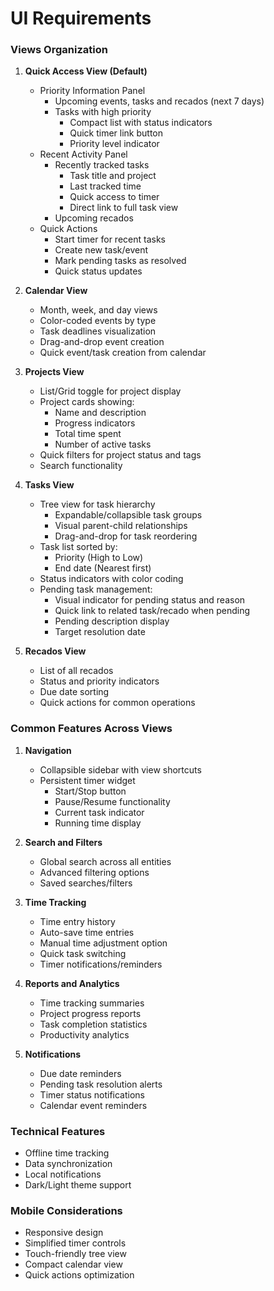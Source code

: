 # UI Requirements

### Views Organization
1. **Quick Access View (Default)**
   - Priority Information Panel
     - Upcoming events, tasks and recados (next 7 days)
     - Tasks with high priority
       - Compact list with status indicators
       - Quick timer link button
       - Priority level indicator
   - Recent Activity Panel
     - Recently tracked tasks
       - Task title and project
       - Last tracked time
       - Quick access to timer
       - Direct link to full task view
     - Upcoming recados
   - Quick Actions
     - Start timer for recent tasks
     - Create new task/event
     - Mark pending tasks as resolved
     - Quick status updates

2. **Calendar View**
   - Month, week, and day views
   - Color-coded events by type
   - Task deadlines visualization
   - Drag-and-drop event creation
   - Quick event/task creation from calendar

3. **Projects View**
   - List/Grid toggle for project display
   - Project cards showing:
     - Name and description
     - Progress indicators
     - Total time spent
     - Number of active tasks
   - Quick filters for project status and tags
   - Search functionality

4. **Tasks View**
   - Tree view for task hierarchy
     - Expandable/collapsible task groups
     - Visual parent-child relationships
     - Drag-and-drop for task reordering
   - Task list sorted by:
     - Priority (High to Low)
     - End date (Nearest first)
   - Status indicators with color coding
   - Pending task management:
     - Visual indicator for pending status and reason
     - Quick link to related task/recado when pending
     - Pending description display
     - Target resolution date

5. **Recados View**
   - List of all recados
   - Status and priority indicators
   - Due date sorting
   - Quick actions for common operations

### Common Features Across Views
1. **Navigation**
   - Collapsible sidebar with view shortcuts
   - Persistent timer widget
     - Start/Stop button
     - Pause/Resume functionality
     - Current task indicator
     - Running time display

2. **Search and Filters**
   - Global search across all entities
   - Advanced filtering options
   - Saved searches/filters

3. **Time Tracking**
   - Time entry history
   - Auto-save time entries
   - Manual time adjustment option
   - Quick task switching
   - Timer notifications/reminders

4. **Reports and Analytics**
   - Time tracking summaries
   - Project progress reports
   - Task completion statistics
   - Productivity analytics

5. **Notifications**
   - Due date reminders
   - Pending task resolution alerts
   - Timer status notifications
   - Calendar event reminders

### Technical Features
- Offline time tracking
- Data synchronization
- Local notifications
- Dark/Light theme support

### Mobile Considerations
- Responsive design
- Simplified timer controls
- Touch-friendly tree view
- Compact calendar view
- Quick actions optimization
